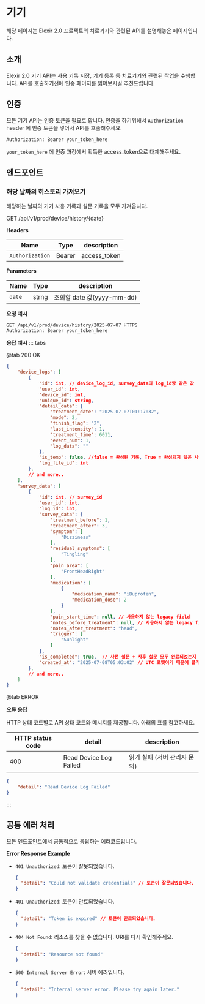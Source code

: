 # **기기**

해당 페이지는 Elexir 2.0 프로젝트의 치료기기와 관련된 API를 설명해놓은 페이지입니다.

## **소개**

Elexir 2.0 기기 API는 사용 기록 저장, 기기 등록 등 치료기기와 관련된 작업을 수행합니다. API를 호출하기전에 인증 페이지를 읽어보시길 추천드립니다.

<!-- API 흐름에 대한 시각적인 흐름도가 필요하다면 [Figma API Flow](https://www.figma.com/board/PhHUx8wj4FGvTMPBxTnzVc/ADDNOX-API-Flow?node-id=0-1&node-type=canvas&t=HyUVwsn2ws5yzZVZ-0) 페이지를 참고해주세요. -->

## **인증**

모든 기기 API는 인증 토큰을 필요로 합니다. 인증을 하기위해서 `Authorization` header 에 인증 토큰을 넣어서 API를 호출해주세요.

```
Authorization: Bearer your_token_here
```
`your_token_here` 에 인증 과정에서 획득한 access_token으로 대체해주세요.

## **엔드포인트**

### **해당 날짜의 히스토리 가져오기**

해당하는 날짜의 기기 사용 기록과 설문 기록을 모두 가져옵니다.

<div class="api-endpoint">
  <span class="api-method">GET</span>
  /api/v1/prod/device/history/{date}
</div>

**Headers**

| Name | Type           | description             |
|------------------|------------------|-------------------------|
| `Authorization` <Badge type="danger" text="required" />| Bearer    | access_token|

**Parameters**

| Name | Type           | description             |
|------------------|------------------|-------------------------|
| `date` <Badge type="danger" text="required" />| strng    | 조회할 date 값(yyyy-mm-dd)|

**요청 예시**
```http
GET /api/v1/prod/device/history/2025-07-07 HTTPS
Authorization: Bearer your_token_here
```

**응답 예시**
::: tabs

@tab <span class="ok-tab">200 OK</span>

```json
{
    "device_logs": [
        {
            "id": int, // device_log_id, survey_data의 log_id랑 같은 값
            "user_id": int,
            "device_id": int,
            "unique_id": string,
            "detail_data": {
                "treatment_date": "2025-07-07T01:17:32",
                "mode": 2,
                "finish_flag": "2",
                "last_intensity": 1,
                "treatment_time": 6011,
                "event_num": 1,
                "log_data": ""
            },
            "is_temp": false, //false = 완성된 기록, True = 완성되지 않은 사용기록
            "log_file_id": int
        },
        // and more..
    ],
    "survey_data": [
        {
            "id": int, // survey_id
            "user_id": int,
            "log_id": int,
            "survey_data": {
                "treatment_before": 1,
                "treatment_after": 3,
                "symptom": [
                    "Dizziness"
                ],
                "residual_symptoms": [
                    "Tingling"
                ],
                "pain_area": [
                    "FrontHeadRight"
                ],
                "medication": [
                    {
                        "medication_name": "iBuprofen",
                        "medication_dose": 2
                    }
                ],
                "pain_start_time": null, // 사용하지 않는 legacy field
                "notes_before_treatment": null, // 사용하지 않는 legacy field
                "notes_after_treatment": "head",
                "trigger": [
                    "Sunlight"
                ]
            },
            "is_completed": true,  // 사전 설문 + 사후 설문 모두 완료되었는지 여부
            "created_at": "2025-07-08T05:03:02" // UTC 포맷이기 때문에 클라이언트 단에서 Timezone을 더해야 함
        },
        // and more..
    ]
}
```
@tab <span class="error-tab">ERROR</span>

**오류 응답**

HTTP 상태 코드별로 API 상태 코드와 메시지를 제공합니다. 아래의 표를 참고하세요.

| HTTP status code | detail           | description             |
|------------------|------------------|-------------------------|
| 400              | Read Device Log Failed     | 읽기 실패 (서버 관리자 문의)|

```json
{
    "detail": "Read Device Log Failed"
}
```
:::



## **공통 에러 처리**

모든 엔드포인트에서 공통적으로 응답하는 에러코드입니다.

**Error Response Example**

- `401 Unauthorized`: 토큰이 잘못되었습니다.
  ```json
  {
    "detail": "Could not validate credentials" // 토큰이 잘못되었습니다.
  }
  ```
- `401 Unauthorized`: 토큰이 만료되었습니다.
  ```json
  {
    "detail": "Token is expired" // 토큰이 만료되었습니다.
  }
  ```
- `404 Not Found`: 리소스를 찾을 수 없습니다. URI를 다시 확인해주세요.
  ```json
  {
    "detail": "Resource not found"
  }
  ```
- `500 Internal Server Error`: 서버 에러입니다.
  ```json
  {
    "detail": "Internal server error. Please try again later."
  }
  ```